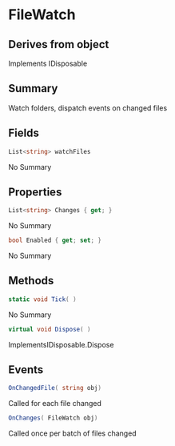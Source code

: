 # FileWatch

## Derives from object
Implements IDisposable

## Summary

Watch folders, dispatch events on changed files
## Fields

```c#
List<string> watchFiles
```
No Summary
## Properties

```c#
List<string> Changes { get; } 
```
No Summary
```c#
bool Enabled { get; set; } 
```
No Summary
## Methods

```c#
static void Tick( ) 
```
No Summary
```c#
virtual void Dispose( ) 
```
ImplementsIDisposable.Dispose
## Events

```c#
OnChangedFile( string obj) 
```
Called for each file changed
```c#
OnChanges( FileWatch obj) 
```
Called once per batch of files changed
